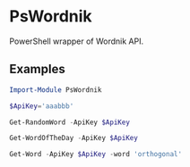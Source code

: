 # PsWordnik
PowerShell wrapper of Wordnik API.

## Examples

```powershell
Import-Module PsWordnik

$ApiKey='aaabbb'

Get-RandomWord -ApiKey $ApiKey

Get-WordOfTheDay -ApiKey $ApiKey

Get-Word -ApiKey $ApiKey -word 'orthogonal'
```